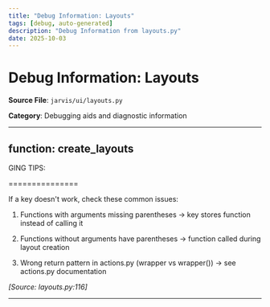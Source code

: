 ```yaml
---
title: "Debug Information: Layouts"
tags: [debug, auto-generated]
description: "Debug Information from layouts.py"
date: 2025-10-03
---
```


# Debug Information: Layouts

**Source File**: `jarvis/ui/layouts.py`

**Category**: Debugging aids and diagnostic information

---

## function: create_layouts

<a id="function:-create_layouts-1"></a>

GING TIPS:

 ===============

 If a key doesn't work, check these common issues:

 1. Functions with arguments missing parentheses → key stores function instead of calling it

 2. Functions without arguments have parentheses → function called during layout creation

 3. Wrong return pattern in actions.py (wrapper vs wrapper()) → see actions.py documentation

*[Source: layouts.py:116]*

---
